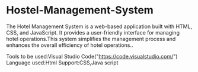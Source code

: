 # Hostel-Management-System
The Hotel Management System is a web-based application built with HTML, CSS, and JavaScript. It provides a user-friendly interface for managing hotel operations.This system simplifies the management process and enhances the overall efficiency of hotel operations..

Tools to be used:Visual Studio Code("https://code.visualstudio.com/")
Language used:Html
Support:CSS,Java script


